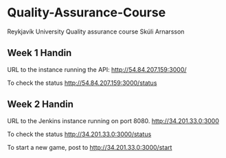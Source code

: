 # Quality-Assurance-Course
Reykjavík University Quality assurance course
Skúli Arnarsson
## Week 1 Handin
URL to the instance running the API:
http://54.84.207.159:3000/


To check the status
http://54.84.207.159:3000/status

## Week 2 Handin
URL to the Jenkins instance running on port 8080.
http://34.201.33.0:3000


To check the status
http://34.201.33.0:3000/status


To start a new game, post to
http://34.201.33.0:3000/start

